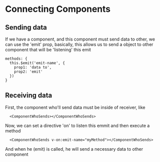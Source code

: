 # Connecting Components

## Sending data

If we have a component, and this component must send data to other, we can use the 'emit' prop,
basically, this allows us to send a object to other component that will be 'listening' this emit

```
methods: {
  this.$emit('emit-name', {
    prop1: 'data to',
    prop2: 'emit'
  })
}
```

## Receiving data

First, the component who'll send data must be inside of receiver, like

```
  <ComponentWhoSends></ComponentWhoSends>
```

Now, we can set a directive 'on' to listen this emmit and then execute a method

```
  <ComponentWhoSends v-on:emit-name="myMethod"></ComponentWhoSends>
```

And when he (emit) is called, he will send a necessary data to other component
